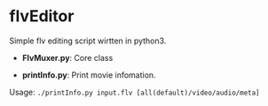 # flvEditor
Simple flv editing script wirtten in python3.

* **FlvMuxer.py**:
Core class

* **printInfo.py**:
Print movie infomation.

Usage:
`./printInfo.py input.flv [all(default)/video/audio/meta]`

